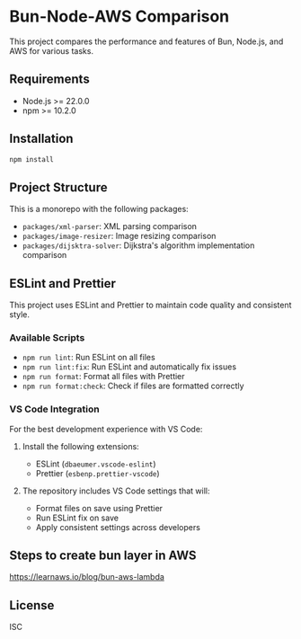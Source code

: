 # Bun-Node-AWS Comparison

This project compares the performance and features of Bun, Node.js, and AWS for various tasks.

## Requirements

- Node.js >= 22.0.0
- npm >= 10.2.0

## Installation

```bash
npm install
```

## Project Structure

This is a monorepo with the following packages:

- `packages/xml-parser`: XML parsing comparison
- `packages/image-resizer`: Image resizing comparison 
- `packages/dijsktra-solver`: Dijkstra's algorithm implementation comparison

## ESLint and Prettier

This project uses ESLint and Prettier to maintain code quality and consistent style.

### Available Scripts

- `npm run lint`: Run ESLint on all files
- `npm run lint:fix`: Run ESLint and automatically fix issues
- `npm run format`: Format all files with Prettier
- `npm run format:check`: Check if files are formatted correctly

### VS Code Integration

For the best development experience with VS Code:

1. Install the following extensions:
   - ESLint (`dbaeumer.vscode-eslint`)
   - Prettier (`esbenp.prettier-vscode`)

2. The repository includes VS Code settings that will:
   - Format files on save using Prettier
   - Run ESLint fix on save
   - Apply consistent settings across developers

## Steps to create bun layer in AWS

https://learnaws.io/blog/bun-aws-lambda

## License

ISC 